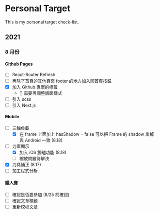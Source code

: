 # Personal Target
This is my personal target check-list.

## 2021
### 8 月份
#### Github Pages
- [ ] React-Router Refresh
- [ ] 再除了首頁的其他頁面 footer 的地方加入回首頁按鈕
- [X] 加入 Github 專案的標籤
  - [] 需要再調整版面樣式
- [ ] 引入 scss
- [ ] 引入 Next.js

#### Mobile
- [ ] 三軸負載
  - [x] 在 frame 上面加上 hasShadow = false 可以把 Frame 的 shadow 拿掉與 Android 一致 (8.18)
- [ ] 刀庫顯示
  - [x] 加入 iOS 觸碰功能 (8.18)
  - [ ] 縮放問題待解決
- [x] 刀具補正 (8.17)
- [ ] 加工程式分析

#### 鐵人賽
- [ ] 確認是否要參加 (8/25 前確認)
- [ ] 確認文章標題
- [ ] 重新校稿文章

